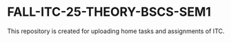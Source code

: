 # FALL-ITC-25-THEORY-BSCS-SEM1
This repository is created for uploading home tasks and assignments of ITC.
